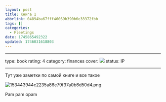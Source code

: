 ```yaml
---
layout: post
title: Книга 1
abbrlink: 04894ba67fff46069b390b6e33372fbb
tags: []
categories:
  - Fleetings
date: 1745865492322
updated: 1746031618803
---
```


***

type: book
rating: 4
category: finances
cover: <img src="https://img1.od-cdn.com/ImageType-400/6611-1/E0B/354/87/%7BE0B35487-7102-45A9-946D-A4761815343E%7DImg400.jpg">
status: IP

***

Тут уже заметки по самой книге и все такое

![153443944c2235a86c79f37a0b6d50d4.png](/resources/aba5685c2dfc4ec4af405daf75038945.png)

Pam pam opam
